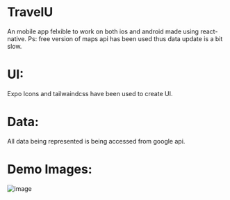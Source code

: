 # TravelU
An mobile app felxible to work on both ios and android made using react-native. Ps: free version of maps api has been used thus data update is a bit slow.

# UI:
Expo Icons and tailwaindcss have been used to create UI.
# Data:
All data being represented is being accessed from google api.

# Demo Images:
![image](https://github.com/sarique2003/TravelU/assets/93082071/237c8fd3-9d46-4660-96ec-e85ccd446973)

